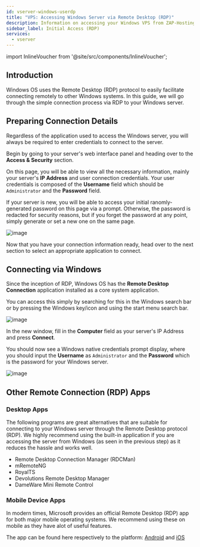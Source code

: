 ```yaml
---
id: vserver-windows-userdp
title: "VPS: Accessing Windows Server via Remote Desktop (RDP)"
description: Information on accessing your Windows VPS from ZAP-Hosting using Remote Desktop (RDP) - ZAP-Hosting.com documentation
sidebar_label: Initial Access (RDP)
services:
  - vserver
---
```


import InlineVoucher from '@site/src/components/InlineVoucher';

## Introduction

Windows OS uses the Remote Desktop (RDP) protocol to easily facilitate connecting remotely to other Windows systems. In this guide, we will go through the simple connection process via RDP to your Windows server.

<InlineVoucher />

## Preparing Connection Details

Regardless of the application used to access the Windows server, you will always be required to enter credentials to connect to the server.

Begin by going to your server's web interface panel and heading over to the **Access & Security** section.

On this page, you will be able to view all the necessary information, mainly your server's **IP Address** and user connection credentials. Your user credentials is composed of the **Username** field which should be `Administrator` and the **Password** field.

If your server is new, you will be able to access your initial ranomly-generated password on this page via a prompt. Otherwise, the password is redacted for security reasons, but if you forget the password at any point, simply generate or set a new one on the same page.

![image](https://screensaver01.zap-hosting.com/index.php/s/amLy6sC6XzBN5fQ/preview)

Now that you have your connection information ready, head over to the next section to select an appropriate application to connect.

## Connecting via Windows

Since the inception of RDP, Windows OS has the **Remote Desktop Connection** application installed as a core system application.

You can access this simply by searching for this in the Windows search bar or by pressing the Windows key/icon and using the start menu search bar.

![image](https://screensaver01.zap-hosting.com/index.php/s/TRfpNC3rACZ3KGB/preview)

In the new window, fill in the **Computer** field as your server's IP Address and press **Connect**.

You should now see a Windows native credentials prompt display, where you should input the **Username** as `Administrator` and the **Password** which is the password for your Windows server.

![image](https://screensaver01.zap-hosting.com/index.php/s/GCRs6KbGHz27HBS/preview)

## Other Remote Connection (RDP) Apps

### Desktop Apps

The following programs are great alternatives that are suitable for connecting to your Windows server through the Remote Desktop protocol (RDP). We highly recommend using the built-in application if you are accessing the server from Windows (as seen in the previous step) as it reduces the hassle and works well.

- Remote Desktop Connection Manager (RDCMan)
- mRemoteNG
- RoyalTS
- Devolutions Remote Desktop Manager
- DameWare Mini Remote Control

### Mobile Device Apps

In modern times, Microsoft provides an official Remote Desktop (RDP) app for both major mobile operating systems. We recommend using these on mobile as they have alot of useful features.

The app can be found here respectively to the platform: [Android](https://play.google.com/store/apps/details?id=com.microsoft.rdc.androidx&hl=en) and [iOS](https://apps.apple.com/us/app/remote-desktop-mobile/id714464092)